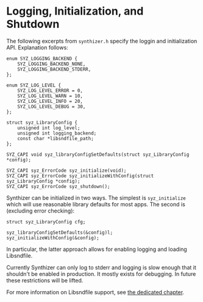 # Logging, Initialization, and Shutdown

The following excerpts from `synthizer.h` specify the loggin and initialization
API. Explanation follows:

```
enum SYZ_LOGGING_BACKEND {
    SYZ_LOGGING_BACKEND_NONE,
    SYZ_LOGGING_BACKEND_STDERR,
};

enum SYZ_LOG_LEVEL {
    SYZ_LOG_LEVEL_ERROR = 0,
    SYZ_LOG_LEVEL_WARN = 10,
    SYZ_LOG_LEVEL_INFO = 20,
    SYZ_LOG_LEVEL_DEBUG = 30,
};

struct syz_LibraryConfig {
    unsigned int log_level;
    unsigned int logging_backend;
    const char *libsndfile_path;
};

SYZ_CAPI void syz_libraryConfigSetDefaults(struct syz_LibraryConfig *config);

SYZ_CAPI syz_ErrorCode syz_initialize(void);    
SYZ_CAPI syz_ErrorCode syz_initializeWithConfig(struct syz_LibraryConfig *config);
SYZ_CAPI syz_ErrorCode syz_shutdown();
```

Synthizer can be initialized in two ways.  The simplest is `syz_initialize`
which will use reasonable library defaults for most apps.  The second is
(excluding error checking):

```
struct syz_LibraryConfig cfg;

syz_libraryConfigSetDefaults(&config)l;
syz_initializeWithConfig(&config);
```

In particular, the latter approach allows for enabling logging and loading
Libsndfile.

Currently Synthizer can only log to stderr and logging is slow enough that it
shouldn't be enabled in production.  It mostly exists for debugging.  In future
these restrictions will be lifted.

For more information on Libsndfile support, see [the dedicated
chapter](./libsndfile.md).
